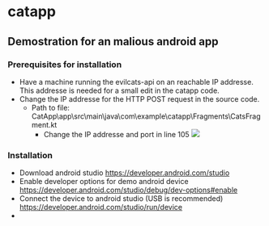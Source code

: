 # catapp
## Demostration for an malious android app

### Prerequisites for installation 
- Have a machine running the evilcats-api on an reachable IP addresse. This addresse is needed for a small edit in the catapp code.
- Change the IP addresse for the HTTP POST request in the source code. 
  - Path to file: CatApp\app\src\main\java\com\example\catapp\Fragments\CatsFragment.kt
    - Change the IP addresse and port in line 105
    ![](https://github.com/jbt-improsec/catapp/tree/main/readme_resources/catapp_screencap_0.png?raw=true)

### Installation
- Download android studio https://developer.android.com/studio
- Enable developer options for demo android device https://developer.android.com/studio/debug/dev-options#enable
- Connect the device to android studio (USB is recommended) https://developer.android.com/studio/run/device
-
